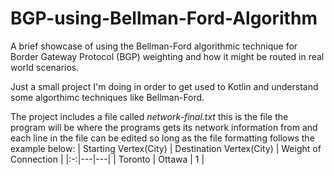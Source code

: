 # BGP-using-Bellman-Ford-Algorithm
A brief showcase of using the Bellman-Ford algorithmic technique for Border Gateway Protocol (BGP) weighting and how it might be routed in real world scenarios.

Just a small project I'm doing in order to get used to Kotlin and understand some algorthimc techniques like Bellman-Ford. 

The project includes a file called *network-final.txt* this is the file the program will be where the programs gets its network information from and each line in the file can be edited so long as the file formatting follows the example below:
| Starting Vertex(City) | Destination Vertex(City) | Weight of Connection |
|:-:|---|---|
|  Toronto | Ottawa  | 1 |


